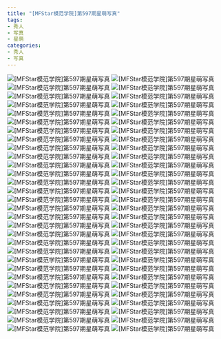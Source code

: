 ```yaml
---
title: "[MFStar模范学院]第597期星萌写真"
tags: 
- 秀人
- 写真
- 星萌
categories:
- 秀人
- 写真
---
```


![[MFStar模范学院]第597期星萌写真](https://img.ilovese.xyz/1734708291216.webp)
![[MFStar模范学院]第597期星萌写真](https://img.ilovese.xyz/1734708292939.webp)
![[MFStar模范学院]第597期星萌写真](https://img.ilovese.xyz/1734708294927.webp)
![[MFStar模范学院]第597期星萌写真](https://img.ilovese.xyz/1734708296767.webp)
![[MFStar模范学院]第597期星萌写真](https://img.ilovese.xyz/1734708298784.webp)
![[MFStar模范学院]第597期星萌写真](https://img.ilovese.xyz/1734708300832.webp)
![[MFStar模范学院]第597期星萌写真](https://img.ilovese.xyz/1734708302356.webp)
![[MFStar模范学院]第597期星萌写真](https://img.ilovese.xyz/1734708303932.webp)
![[MFStar模范学院]第597期星萌写真](https://img.ilovese.xyz/1734708305878.webp)
![[MFStar模范学院]第597期星萌写真](https://img.ilovese.xyz/1734708307962.webp)
![[MFStar模范学院]第597期星萌写真](https://img.ilovese.xyz/1734708309519.webp)
![[MFStar模范学院]第597期星萌写真](https://img.ilovese.xyz/1734708311640.webp)
![[MFStar模范学院]第597期星萌写真](https://img.ilovese.xyz/1734708312977.webp)
![[MFStar模范学院]第597期星萌写真](https://img.ilovese.xyz/1734708314485.webp)
![[MFStar模范学院]第597期星萌写真](https://img.ilovese.xyz/1734708316213.webp)
![[MFStar模范学院]第597期星萌写真](https://img.ilovese.xyz/1734708317506.webp)
![[MFStar模范学院]第597期星萌写真](https://img.ilovese.xyz/1734708319391.webp)
![[MFStar模范学院]第597期星萌写真](https://img.ilovese.xyz/1734708321321.webp)
![[MFStar模范学院]第597期星萌写真](https://img.ilovese.xyz/1734708322845.webp)
![[MFStar模范学院]第597期星萌写真](https://img.ilovese.xyz/1734708324731.webp)
![[MFStar模范学院]第597期星萌写真](https://img.ilovese.xyz/1734708326565.webp)
![[MFStar模范学院]第597期星萌写真](https://img.ilovese.xyz/1734708328039.webp)
![[MFStar模范学院]第597期星萌写真](https://img.ilovese.xyz/1734708329605.webp)
![[MFStar模范学院]第597期星萌写真](https://img.ilovese.xyz/1734708331597.webp)
![[MFStar模范学院]第597期星萌写真](https://img.ilovese.xyz/1734708333585.webp)
![[MFStar模范学院]第597期星萌写真](https://img.ilovese.xyz/1734708335543.webp)
![[MFStar模范学院]第597期星萌写真](https://img.ilovese.xyz/1734708337289.webp)
![[MFStar模范学院]第597期星萌写真](https://img.ilovese.xyz/1734708338682.webp)
![[MFStar模范学院]第597期星萌写真](https://img.ilovese.xyz/1734708340545.webp)
![[MFStar模范学院]第597期星萌写真](https://img.ilovese.xyz/1734708342147.webp)
![[MFStar模范学院]第597期星萌写真](https://img.ilovese.xyz/1734708344022.webp)
![[MFStar模范学院]第597期星萌写真](https://img.ilovese.xyz/1734708345401.webp)
![[MFStar模范学院]第597期星萌写真](https://img.ilovese.xyz/1734708347402.webp)
![[MFStar模范学院]第597期星萌写真](https://img.ilovese.xyz/1734708349224.webp)
![[MFStar模范学院]第597期星萌写真](https://img.ilovese.xyz/1734708351135.webp)
![[MFStar模范学院]第597期星萌写真](https://img.ilovese.xyz/1734708352956.webp)
![[MFStar模范学院]第597期星萌写真](https://img.ilovese.xyz/1734708354532.webp)
![[MFStar模范学院]第597期星萌写真](https://img.ilovese.xyz/1734708356441.webp)
![[MFStar模范学院]第597期星萌写真](https://img.ilovese.xyz/1734708358600.webp)
![[MFStar模范学院]第597期星萌写真](https://img.ilovese.xyz/1734708360590.webp)
![[MFStar模范学院]第597期星萌写真](https://img.ilovese.xyz/1734708362060.webp)
![[MFStar模范学院]第597期星萌写真](https://img.ilovese.xyz/1734708363771.webp)
![[MFStar模范学院]第597期星萌写真](https://img.ilovese.xyz/1734708365732.webp)
![[MFStar模范学院]第597期星萌写真](https://img.ilovese.xyz/1734708367227.webp)
![[MFStar模范学院]第597期星萌写真](https://img.ilovese.xyz/1734708368682.webp)
![[MFStar模范学院]第597期星萌写真](https://img.ilovese.xyz/1734708369973.webp)
![[MFStar模范学院]第597期星萌写真](https://img.ilovese.xyz/1734708371791.webp)
![[MFStar模范学院]第597期星萌写真](https://img.ilovese.xyz/1734708373086.webp)
![[MFStar模范学院]第597期星萌写真](https://img.ilovese.xyz/1734708374758.webp)
![[MFStar模范学院]第597期星萌写真](https://img.ilovese.xyz/1734708376035.webp)
![[MFStar模范学院]第597期星萌写真](https://img.ilovese.xyz/1734708377412.webp)
![[MFStar模范学院]第597期星萌写真](https://img.ilovese.xyz/1734708379360.webp)
![[MFStar模范学院]第597期星萌写真](https://img.ilovese.xyz/1734708381024.webp)
![[MFStar模范学院]第597期星萌写真](https://img.ilovese.xyz/1734708382808.webp)
![[MFStar模范学院]第597期星萌写真](https://img.ilovese.xyz/1734708384253.webp)
![[MFStar模范学院]第597期星萌写真](https://img.ilovese.xyz/1734708386053.webp)
![[MFStar模范学院]第597期星萌写真](https://img.ilovese.xyz/1734708387911.webp)
![[MFStar模范学院]第597期星萌写真](https://img.ilovese.xyz/1734708389784.webp)
![[MFStar模范学院]第597期星萌写真](https://img.ilovese.xyz/1734708391667.webp)
![[MFStar模范学院]第597期星萌写真](https://img.ilovese.xyz/1734708393106.webp)
